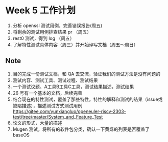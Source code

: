 # Week 5 工作计划

1. 分析 openssl 测试用例，完善错误报告(周五)
2. 将剩余的测试用例排查结果 pr （周五）
3. rest0 测试，得到 log （周五）
4. 了解特性测试具体内容（周三）并开始译写文档（周五～周日）

## Note

1. 目的完成一份测试文档，和 QA 去交流，验证我们的测试方法是没有问题的
2. 测试内容、测试工具、测试过程、测试结果
3. 一个测试议题、A工具B工具C工具，测试结果描述，测试结果
4. 26 号有一个基本的文档，后续完善
5. 结合现在的特性测试，覆盖了那些特性，特性的解释和测试的结果（issue或缺陷描述），描述测试方式测试用例 https://gitee.com/yunxiangluo/openeuler-riscv-2303-test/tree/master/System_and_Feature_Test
6. 论文的形式，大量的描述
7. Mugen 测试，将所有的软件包分类，确认一下黄烁的列表是否覆盖了 baseOS
